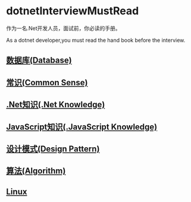 # dotnetInterviewMustRead
作为一名.Net开发人员，面试前，你必读的手册。

As a dotnet developer,you must read the hand book before the interview.


## [数据库(Database)](https://github.com/Farb/dotnetInterviewMustRead/blob/master/Database.md)

## [常识(Common Sense)](https://github.com/Farb/dotnetInterviewMustRead/blob/master/CommonSense.md)

## [.Net知识(.Net Knowledge)](https://github.com/Farb/dotnetInterviewMustRead/blob/master/.Net%20Knowledge.md)

## [JavaScript知识(.JavaScript Knowledge)](https://github.com/Farb/dotnetInterviewMustRead/blob/master/JavaScript.md)

## [设计模式(Design Pattern)](https://github.com/Farb/dotnetInterviewMustRead/blob/master/DesignPattern.md)

## [算法(Algorithm)](https://github.com/Farb/dotnetInterviewMustRead/blob/master/Algorithm.md)

## [Linux](https://github.com/Farb/dotnetInterviewMustRead/blob/master/LinuxBasic.md)

